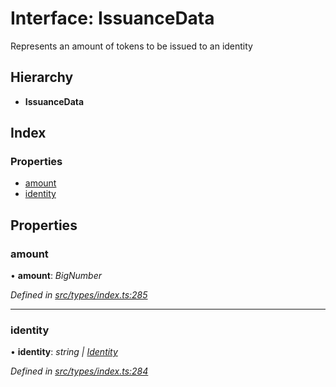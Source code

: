 # Interface: IssuanceData

Represents an amount of tokens to be issued to an identity

## Hierarchy

* **IssuanceData**

## Index

### Properties

* [amount](types.issuancedata.md#amount)
* [identity](types.issuancedata.md#identity)

## Properties

###  amount

• **amount**: *BigNumber*

*Defined in [src/types/index.ts:285](https://github.com/PolymathNetwork/polymesh-sdk/blob/73feada/src/types/index.ts#L285)*

___

###  identity

• **identity**: *string | [Identity](../classes/api_entities_identity.identity.md)*

*Defined in [src/types/index.ts:284](https://github.com/PolymathNetwork/polymesh-sdk/blob/73feada/src/types/index.ts#L284)*
